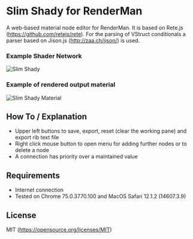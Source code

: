 # Slim Shady for RenderMan
A web-based material node editor for RenderMan. It is based on Rete.js (https://github.com/retejs/rete). For the parsing of VStruct conditionals a parser based on Jison.js (http://zaa.ch/jison/) is used.

### Example Shader Network
![Slim Shady](https://raw.githubusercontent.com/sttng/slim-shady/master/slim_shady.png)

### Example of rendered output material
![Slim Shady Material](https://raw.githubusercontent.com/sttng/slim-shady/master/Redbeard_Slim_Shady_Mat.jpg)

## How To / Explanation

* Upper left buttons to save, export, reset (clear the working pane) and export rib text file
* Right click mouse button to open menu for adding further nodes or to delete a node
* A connection has priority over a maintained value

## Requirements

* Internet connection
* Tested on Chrome 75.0.3770.100 and MacOS Safari 12.1.2 (14607.3.9)

## License

MIT (https://opensource.org/licenses/MIT)
